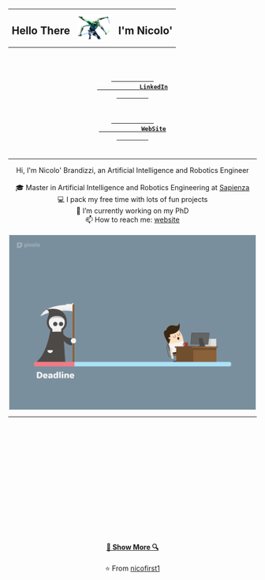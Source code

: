 
 <div align="center">
        <table border="0" >
            <tr>
                <td>
                   <h2 style=" display:inline-block;vertical-align:middle;">Hello There</h2>
                </td>
                <td>
                     <img style="vertical-align:middle" src="resources/imgs/kenoby.png" title="General Kenobi" width="70"/>
                </td>
                <td>
                     <h2 style=" display:inline-block;vertical-align:middle;">I'm Nicolo'</h2>
                </td>
            <tr>
        </table>
</div>

<div>

   <h4 align="center">
      <code>
         <a href="https://www.linkedin.com/in/nicol%C3%B2-brandizzi-04091b153/" title="LinkedIn">
            <class  class="fa fa-linkedin">
            LinkedIn
         </a>
      </code>
      <code>
         <a href="https://nicofirst1.github.io/" title="Website">
            <class  class="fa fa-user-circle">
            WebSite
         </a>
      </code>
   </h4>
   
</div >

<hr>

<p align="center">
    Hi, I'm Nicolo' Brandizzi, an Artificial Intelligence and Robotics Engineer  
  <br>
  <br>
  🎓 Master in Artificial Intelligence and Robotics Engineering at <a href="https://www.uniroma1.it/en/pagina-strutturale/home">Sapienza</a>
  <br>
  💻 I pack my free time with lots of fun projects
  <br>
  🔬 I’m currently working on my PhD
  <br>
  📫 How to reach me: <a href="https://nicofirst1.github.io/">website</a>
  <br>
  <br>
  <img align="center"  src="resources/imgs/coding_gif.gif" width="500"/>

</p>

<hr>

<br><br><br><br><br><br><br><br><br><br><br><br><br>
<h4 align="center"><a href=https://github.com/nicofirst1?tab=repositories" title="Show Repositories">🔎 Show More 🔍</a></h4>
<p align = "center">
   ⭐️ From <a href="https://github.com/nicofirst1/">nicofirst1</a>
</p>

